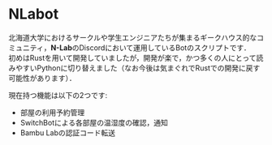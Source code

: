 # NLabot

北海道大学におけるサークルや学生エンジニアたちが集まるギークハウス的なコミュニティ，**N-Lab**のDiscordにおいて運用しているBotのスクリプトです．  
初めはRustを用いて開発していましたが，開発が楽で，かつ多くの人にとって読みやすいPythonに切り替えました（なお今後は気まぐれでRustでの開発に戻す可能性があります）．  

現在持つ機能は以下の2つです:  
- 部屋の利用予約管理
- SwitchBotによる各部屋の温湿度の確認，通知
- Bambu Labの認証コード転送
